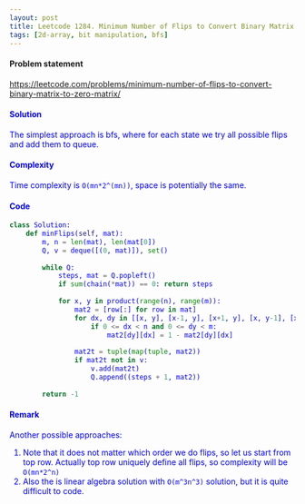 ```yaml
---
layout: post
title: Leetcode 1284. Minimum Number of Flips to Convert Binary Matrix to Zero Matrix
tags: [2d-array, bit manipulation, bfs]
---
```


#### Problem statement

<a href="https://leetcode.com/problems/minimum-number-of-flips-to-convert-binary-matrix-to-zero-matrix/"> <font color = blue>https://leetcode.com/problems/minimum-number-of-flips-to-convert-binary-matrix-to-zero-matrix/

#### Solution
The simplest approach is bfs, where for each state we try all possible flips and add them to queue.

#### Complexity
Time complexity is `O(mn*2^(mn))`, space is potentially the same.

#### Code
```python
class Solution:
    def minFlips(self, mat):
        m, n = len(mat), len(mat[0])
        Q, v = deque([(0, mat)]), set()
        
        while Q:
            steps, mat = Q.popleft()
            if sum(chain(*mat)) == 0: return steps
            
            for x, y in product(range(n), range(m)):
                mat2 = [row[:] for row in mat]
                for dx, dy in [[x, y], [x-1, y], [x+1, y], [x, y-1], [x, y+1]]:
                    if 0 <= dx < n and 0 <= dy < m:
                        mat2[dy][dx] = 1 - mat2[dy][dx]
                        
                mat2t = tuple(map(tuple, mat2))
                if mat2t not in v:
                    v.add(mat2t)
                    Q.append((steps + 1, mat2))
        
        return -1
```

#### Remark
Another possible approaches:
1. Note that it does not matter which order we do flips, so let us start from top row. Actually top row uniquely define all flips, so complexity will be `O(mn*2^n)`
2. Also the is linear algebra solution with `O(m^3n^3)` solution, but it is quite difficult to code.
